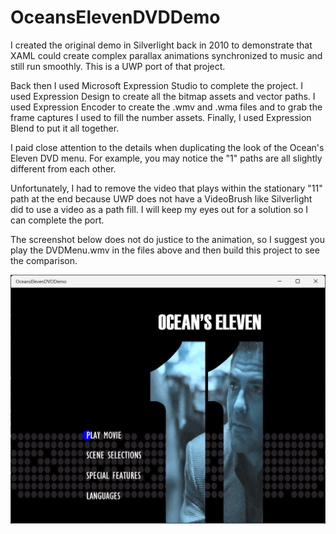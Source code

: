 # OceansElevenDVDDemo

I created the original demo in Silverlight back in 2010 to demonstrate that XAML could create complex parallax animations synchronized to music and still run smoothly.  This is a UWP port of that project.  

Back then I used Microsoft Expression Studio to complete the project.  I used Expression Design to create all the bitmap assets and vector paths.  I used Expression Encoder to create the .wmv and .wma files and to grab the frame captures I used to fill the number assets.  Finally, I used Expression Blend to put it all together.

I paid close attention to the details when duplicating the look of the Ocean's Eleven DVD menu.  For example, you may notice the "1" paths are all slightly different from each other.    

Unfortunately, I had to remove the video that plays within the stationary "11" path at the end because UWP does not have a VideoBrush like Silverlight did to use a video as a path fill.  I will keep my eyes out for a solution so I can complete the port.

The screenshot below does not do justice to the animation, so I suggest you play the DVDMenu.wmv in the files above and then build this project to see the comparison.  

![](OceansElevenDVDDemoScreenShot.png?raw=true)
